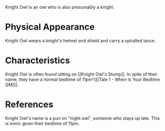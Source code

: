 Knight Owl is an owl who is also presumably a knight.

# Physical Appearance
Knight Owl wears a knight's helmet and shield and carry a spiralled lance.

# Characteristics
Knight Owl is often found sitting on [[Knight Owl's Stump]]. In spite of their name, they have a normal bedtime of 11pm^[[[Tale 1 - When is Your Bedtime QM]]].

# References
Knight Owl's name is a pun on "night owl", someone who stays up late. This is ironic given their bedtime of 11pm.
